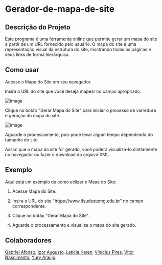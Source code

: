 # Gerador-de-mapa-de-site
## Descrição do Projeto
Este programa é uma ferramenta online que permite gerar um mapa do site a partir de um URL fornecido pelo usuário. O mapa do site é uma representação visual da estrutura do site, mostrando todas as páginas e seus links de forma hierárquica.

## Como usar
Acesse o Mapa do Site em seu navegador.

Insira o URL do site que você deseja mapear no campo apropriado.

![image](https://github.com/LeticiaKOSilva/Gerador-de-mapa-de-site/assets/112981494/60e2ffb2-9577-458f-939f-0fbee03ce8cc)

Clique no botão "Gerar Mapa do Site" para iniciar o processo de varredura e geração do mapa do site.

![image](https://github.com/LeticiaKOSilva/Gerador-de-mapa-de-site/assets/112981494/df523597-efd2-4198-bf21-09070a01f7ac)

Aguarde o processamento, pois pode levar algum tempo dependendo do tamanho do site.

Assim que o mapa do site for gerado, você poderá visualizá-lo diretamente no navegador ou fazer o download do arquivo XML.

## Exemplo
Aqui está um exemplo de como utilizar o Mapa do Site:

1. Acesse Mapa do Site.

2. Insira o URL do site "https://www.ifsudestemg.edu.br" no campo correspondente.

3. Clique no botão "Gerar Mapa do Site".

4. Aguarde o processamento e visualize o mapa do site gerado.

## Colaboradores
<a class="dropdown-item footer-github-link" href="https://github.com/GabrielBarbosaAfo"
        target="_blank">Gabriel
        Afonso</a>,
<a class="dropdown-item footer-github-link" href="https://github.com/IgorAuguusto"
        target="_blank">Igor
        Augusto</a>,
<a class="dropdown-item footer-github-link" href="https://github.com/LeticiaKOSilva"
        target="_blank">Letícia
        Karen</a>,
<a class="dropdown-item footer-github-link" href="https://github.com/ViniciusJPSilva"
        target="_blank">Vinícius
        Pires</a>,
<a class="dropdown-item footer-github-link" href="https://github.com/VitorSVNascimento"
        target="_blank">Vitor
        Nascimento</a>,
<a class="dropdown-item footer-github-link" href="https://github.com/YuryOAraujo"
        target="_blank">Yury
        Araújo</a>.
